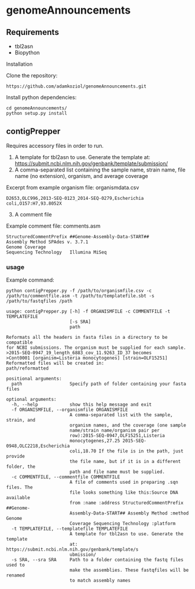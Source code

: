 # genomeAnnouncements

## Requirements

* tbl2asn
* Biopython

 Installation

Clone the repository:

`https://github.com/adamkoziol/genomeAnnouncements.git`

Install python dependencies:

	
```
cd genomeAnnouncements/
python setup.py install
```


## contigPrepper

Requires accessory files in order to run.

1) A template for tbl2asn to use. Generate the template at: https://submit.ncbi.nlm.nih.gov/genbank/template/submission/
2) A comma-separated list containing the sample name, strain name, file name (no extension), organism, and average coverage

Excerpt from example organism file:
organismdata.csv
```
D2653,OLC996,2013-SEQ-0123_2014-SEQ-0279,Escherichia coli,O157:H7,93.8052X
```
3) A comment file

Example comment file:
comments.asm
```
StructuredCommentPrefix	##Genome-Assembly-Data-START##
Assembly Method	SPAdes v. 3.7.1
Genome Coverage
Sequencing Technology	Illumina MiSeq
```

### usage

Example command:

`python contigPrepper.py -f /path/to/organismfile.csv -c /path/to/commentfile.asm -t /path/to/templatefile.sbt -s /path/to/fastqfiles /path`

```
usage: contigPrepper.py [-h] -f ORGANISMFILE -c COMMENTFILE -t TEMPLATEFILE
                        [-s SRA]
                        path

Reformats all the headers in fasta files in a directory to be compatible
for NCBI submissions. The organism must be supplied for each sample.
>2015-SEQ-0947_19_length_6883_cov_11.9263_ID_37 becomes
>Cont0001 [organism=Listeria monocytogenes] [strain=OLF15251]
Reformatted files will be created in:
path/reformatted

positional arguments:
  path                  Specify path of folder containing your fasta files

optional arguments:
  -h, --help            show this help message and exit
  -f ORGANISMFILE, --organismfile ORGANISMFILE
                        A comma-separated list with the sample, strain, and
                        organism names, and the coverage (one sample
                        name/strain name/organism pair per
                        row):2015-SEQ-0947,OLF15251,Listeria
                        monocytogenes,27.25 2015-SEQ-0948,OLC2218,Escherichia
                        coli,18.70 If the file is in the path, just provide
                        the file name, but if it is in a different folder, the
                        path and file name must be supplied.
  -c COMMENTFILE, --commentfile COMMENTFILE
                        A file of comments used in preparing .sqn files. The
                        file looks something like this:Source DNA available
                        from :name :address StructuredCommentPrefix ##Genome-
                        Assembly-Data-START## Assembly Method :method Genome
                        Coverage Sequencing Technology :platform
  -t TEMPLATEFILE, --templatefile TEMPLATEFILE
                        A template for tbl2asn to use. Generate the template
                        at: https://submit.ncbi.nlm.nih.gov/genbank/template/s
                        ubmission/
  -s SRA, --sra SRA     Path to a folder containing the fastq files used to
                        make the assemblies. These fastqfiles will be renamed
                        to match assembly names
```

